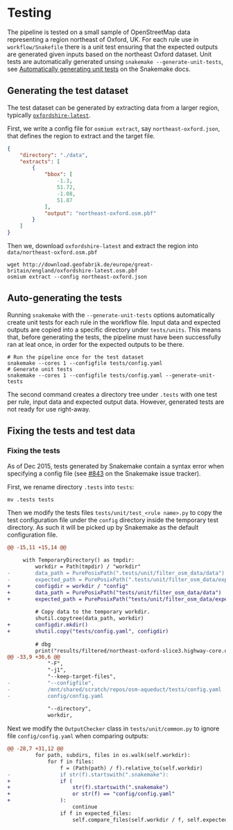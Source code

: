 # Testing

The pipeline is tested on a small sample of OpenStreetMap data
representing a region northeast of Oxford, UK. For each rule use in
`workflow/Snakefile` there is a unit test ensuring that the expected
outputs are generated given inputs based on the northeast Oxford
dataset. Unit tests are automatically generated unsing `snakemake
--generate-unit-tests`, see [Automatically generating unit tests](https://snakemake.readthedocs.io/en/stable/snakefiles/testing.html) on the Snakemake docs.

## Generating the test dataset

The test dataset can be generated by extracting data from a larger
region, typically [`oxfordshire-latest`](http://download.geofabrik.de/europe/great-britain/england/oxfordshire.html).

First, we write a config file for `osmium extract`, say
`northeast-oxford.json`, that defines the region to extract and the
target file.

```json
{
    "directory": "./data",
    "extracts": [
        {
            "bbox": [
                -1.3,
                51.72,
                -1.08,
                51.87
            ],
            "output": "northeast-oxford.osm.pbf"
        }
    ]
}

```

Then we, download `oxfordshire-latest` and extract the region into `data/northeast-oxford.osm.pbf`
```shell
wget http://download.geofabrik.de/europe/great-britain/england/oxfordshire-latest.osm.pbf
osmium extract --config northeast-oxford.json
```

## Auto-generating the tests

Running `snakemake` with the `--generate-unit-tests` options
automatically create unit tests for each rule in the workflow
file. Input data and expected outputs are copied into a specific
directory under `tests/units`. This means that, before generating the
tests, the pipeline must have been successfully ran at leat once, in
order for the expected outputs to be there.

```shell
# Run the pipeline once for the test dataset
snakemake --cores 1 --configfile tests/config.yaml
# Generate unit tests
snakemake --cores 1 --configfile tests/config.yaml --generate-unit-tests
```

The second command creates a directory tree under `.tests` with one
test per rule, input data and expected output data. However, generated
tests are not ready for use right-away.

## Fixing the tests and test data

### Fixing the tests

As of Dec 2015, tests generated by Snakemake contain a syntax error
when specifying a config file (see
[#843](https://github.com/snakemake/snakemake/issues/843) on the
Snakemake issue tracker).

First, we rename directory `.tests` into `tests`:

```shell
mv .tests tests
```

Then we modify the tests files `tests/unit/test_<rule name>.py` to
copy the test configuration file under the `config` directory inside
the temporary test directory. As such it will be picked up by
Snakemake as the default configuration file.

```diff
@@ -15,11 +15,14 @@
 
     with TemporaryDirectory() as tmpdir:
         workdir = Path(tmpdir) / "workdir"
-        data_path = PurePosixPath(".tests/unit/filter_osm_data/data")
-        expected_path = PurePosixPath(".tests/unit/filter_osm_data/expected")
+        configdir = workdir / "config"
+        data_path = PurePosixPath("tests/unit/filter_osm_data/data")
+        expected_path = PurePosixPath("tests/unit/filter_osm_data/expected")
 
         # Copy data to the temporary workdir.
         shutil.copytree(data_path, workdir)
+        configdir.mkdir()
+        shutil.copy("tests/config.yaml", configdir)
 
         # dbg
         print("results/filtered/northeast-oxford-slice3.highway-core.osm.pbf", file=sys.stderr)
@@ -33,9 +36,6 @@
             "-F", 
             "-j1",
             "--keep-target-files",
-            "--configfile",
-            /mnt/shared/scratch/repos/osm-aqueduct/tests/config.yaml
-            config/config.yaml
     
             "--directory",
             workdir,
```

Next we  modify the `OutputChecker` class in `tests/unit/common.py` to
ignore file `config/config.yaml` when comparing outputs:

```diff
@@ -28,7 +31,12 @@
         for path, subdirs, files in os.walk(self.workdir):
             for f in files:
                 f = (Path(path) / f).relative_to(self.workdir)
-                if str(f).startswith(".snakemake"):
+                if (
+                    str(f).startswith(".snakemake")
+                    or str(f) == "config/config.yaml"
+                ):
                     continue
                 if f in expected_files:
                     self.compare_files(self.workdir / f, self.expected_path / f)
```

